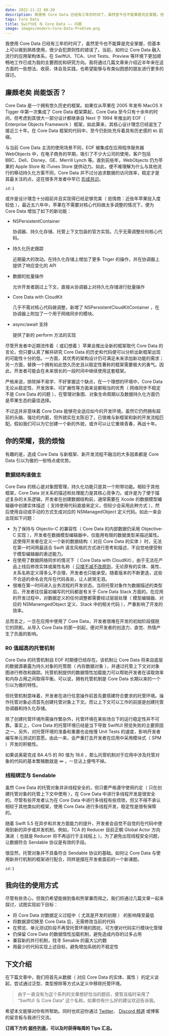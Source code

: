 ```yaml
---
date: 2022-11-22 08:20
description: 我使用 Core Data 已经有三年的时间了，虽然至今也不能算是完全掌握，但基本上可以做到熟练使用，很少会犯原则性的错误了。当前，如何让 Core Data 融入流行的应用架构体系，在 SwiftUI、TCA、Unit Tests、Preview 等环境下更加顺畅地工作已成为我的主要困扰和研究方向。我将通过几篇文章来介绍近半年来在这方面的一些想法、收获、体会及实践，也希望能够与有类似困惑的朋友进行更多的探讨。
tags: Core Data
title: SwiftUI 与 Core Data —— 问题
image: images/modern-Core-Data-Problem.png
---
```

我使用 Core Data 已经有三年的时间了，虽然至今也不能算是完全掌握，但基本上可以做到熟练使用，很少会犯原则性的错误了。当前，如何让 Core Data 融入流行的应用架构体系，在 SwiftUI、TCA、Unit Tests、Preview 等环境下更加顺畅地工作已成为我的主要困扰和研究方向。我将通过几篇文章来介绍近半年来在这方面的一些想法、收获、体会及实践，也希望能够与有类似困惑的朋友进行更多的探讨。

## 廉颇老矣 尚能饭否？

Core Data 是一个拥有悠久历史的框架。如果仅从苹果在 2005 年发布 MacOS X Tigger 中第一次集成了 Core Data 框架算起，Core Data 至今只有十余年的时间，但考虑到其很大一部分设计都继承自 Next 于 1994 年推出的 EOF（ Enterprise Objects Framework ）框架，如此算来，其核心设计理念已经诞生了接近三十年。在 Core Data 框架的代码中，至今仍到处充斥着具有历史感的 `NS` 前缀。

与当前 Core Data 主流的使用场景不同，EOF 被集成在应用程序服务器 WebObjects 中，在电子商务的早期，吸引了不少大公司的使用，客户包括 BBC、Dell、Disney、GE、Merrill Lynch 等。直到前些年，WebObjects 仍为苹果的 Apple Store 和 iTunes Store 提供动力。如此，便不难理解为什么与其他流行的移动持久化方案不同，Core Data 并不过分追求数据的访问效率，稳定才是其最关注的点，这在很多开发者中早已 [形成共识](https://www.reddit.com/r/iOSProgramming/comments/q2w856/realm_vs_coredata_in_2021_which_do_you_use_and_why/)。

```responser
id:1
```

或许是设计理念十分超前并且实现得已经足够完美（ 低情商：近些年苹果投入度较低 ），最近五六年中，苹果在不需要对核心代码做太多调整的情况下，便为 Core Data 增加了如下的新功能：

* NSPersistentContainer

  协调器、持久化存储、托管上下文包装的官方实现。几乎无需调整任何核心代码。

* 持久化历史跟踪

  近期最大的改动。在持久化存储上增加了更多 Triger 的操作，并在协调器上提供了响应变化的 API

* 数据的批量操作

  允许开发者跳过上下文，直接从协调器上对持久化存储进行批量操作

* Core Data with CloudKit

  几乎不需对核心代码做调整，新增了 NSPersistentCloudKitContainer ，在协调器上附加了一个用于网络同步的模块。

* async/await 支持

  提供了新的 perform 方法的实现

尽管开发者中近期流传着（ 或幻想着 ）苹果会推出全新的框架取代 Core Data 的言论，但只要认真了解并研究 Core Data 的历史和代码便可以分析出新框架出现的可能性十分的低。一方面，其优秀的架构设计仍可满足未来添加新功能的需求；另一方面，替换一个拥有如此悠久历史且以稳定性著称的框架需要极大的勇气。因此，开发者可能会在未来很长的一段时间中继续使用这套框架。

严格来说，排除掉不易学、不好掌握这个缺点，在一个理想的环境中，Core Data 无论从稳定性、开发效率、可扩展性等方面来说都相当的优秀（ 网络同步不稳定不是 Core Data 的问题 ），在管理对象图、对象生命周期以及数据持久化方面仍是苹果生态的最佳选择。

不过这并非意味着 Core Data 能够完全适应如今的开发环境。虽然它仍然拥有超前的头脑、强壮的内脏，但外貌实在太陈旧了，已很难与新框架和新的开发流程匹配。假如我们可以为它创建一个新的外貌，或许可以让它重焕青春，再战十年。

## 你的荣耀，我的烦恼

有趣的是，造成 Core Data 与新框架、新开发流程不融洽的大多因素都是 Core Data 引以为傲的一些特点或优势。

### 数据结构谁做主

Core Data 的核心是对象图管理，持久化功能只是其一个附带功能。相较于其他框架，Core Data 对关系的描述和处理能力是其核心竞争力。或许是为了便于描述复杂的关系逻辑，开发者在创建数据结构前，通常需要在 Xcode 的数据模型编辑器中创建实体描述（ 支持使用代码直接来定义，但较少会采用此种方式 ），然后使用自动或手动的方式生成对应的 NSManagedObject 定义代码。如此一来会出现如下问题：

* 为了保持与 Objectiv-C 的兼容性（ Core Data 的内部数据仍采用 Objective-C 实现 ），开发者在数据模型编辑器中，仅能用有限的数据类型来描述属性。这使得开发者在定义一个新的数据结构（ 对应 Core Data 的实体 ）时，无法在第一时间用最适合 Swift 语言风格的方式进行思考和描述，不自觉地便受制于模型编辑器的表述能力。
* 在使用了数据网络同步的情况下（ Core Data with CloudKit），由于无法在产品上线后修改实体或属性名称（ [只增不减不改原则](https://www.fatbobman.com/posts/coreDataWithCloudKit-4/#更新数据模型） )，无论原有的实体、属性、关系名称定义得多么不合理，开发者也只能承受。随着版本的不断更迭，这些不合适的命名会充斥在代码各处，让人欲哭无泪。
* 很难在第一时间进入业务流程的开发状态。当将托管对象作为数据描述的类型后，开发者往往最初编写的代码都是有关于 Core Data Stack 方面的。在应用的开发过程中，对数据定义的任何调整都需要经过层层处理（ 模型编辑器、对应的 NSManamgedObject 定义、Stack 中的相关代码 ），严重影响了开发的效率。

总而言之，一旦在应用中使用了 Core Data，开发者很难在开发的初始阶段摆脱它的阴影。从导入 Core Data 的那一刻起，便对开发者的创造力、直觉、热情产生了负面的影响。

### R0 值超高的托管机制

Core Data 的托管机制自 EOF 时期便已经存在。该机制让 Core Data 将来自底层的数据源暴露为持久对象的托管图（ 内存数据对象 ），并通过托管上下文对对象图进行修改和跟踪。托管机制提供的数据惰性加载能力可以帮助开发者在读取效率和内存占用之间取得平衡。可以说，拥有托管机制是 Core Data 长期以来的一个引以为傲的特性。

但托管机制意味着，开发者在进行任意操作前首先要搭建符合要求的托管环境。操作托管对象必须首先创建托管对象上下文。而让上下文可以工作的前提是创建托管协调器和持久化存储。

除了创建托管环境所需操作繁杂外，托管环境在某些场合下的运行稳定性并不可靠。事实上，Core Data 的托管环境已经是当下导致 SwiftUI 预览失败的主要原因之一。另外，对托管环境的准备和重置也会拖慢 Unit Tests 的速度，影响开发者编写单元测试的意愿。由此一来，会严重打击开发者在应用中采用模块式（ SPM ）开发的积极性。

如果说奥密克戎 BA.4/5 的 R0 值为 18.6 ，那么托管机制对于应用中涉及托管对象的代码的基本繁殖数就是 ∞ ，一旦沾上便甩不掉。

### 线程绑定与 Sendable

虽然 Core Data 的托管对象并非线程安全的，但只要严格遵守使用约定（ 只在创建托管对象的托管上下文中使用 ），在 Core Data 中进行多线程开发是很安全的。尽管有些开发者认为在 Core Data 中进行多线程有些烦琐，但又不得不承认相较于其他类似的框架，使用 Core Data 进行多线程开发，稳定性是很有保障的。

随着 Swift 5.5 在异步和并发方面能力的提升，开发者会自觉不自觉的在代码中使用到新的异步或并发机制。例如，TCA 的 Reducer 目前正朝 Global Actor 方向演进（ 也就是 Reducer 将不再运行于主线程上 ）。为了避免出现线程安全问题，让数据符合 Sendable 协议是有效的手段。

很显然，托管对象并不具备符合 Sendable 协议的基础。如何让 Core Data 与使用新并行机制的框架进行配合，同样是摆在开发者面前的一个新课题。

```responser
id:1
```

## 我向往的使用方式

尽管有些贪心，但我仍希望能做到鱼和熊掌兼而得之。我们将通过几篇文章一起来探讨，试图实现如下目标：

* 将 Core Data 对数据定义过程中（ 尤其是开发的初期 ） 的影响降至最低
* 将数据源切换至 Core Data 后，无需修改当前的代码
* 在预览、单元测试阶段不再受托管环境的困扰，可方便对代码实行模块化管理
* 仍保留 Core Data 的数据惰性加载机制，避免造成内存的过多占用
* 兼容新的并行机制，找寻 Senable 的最大公约数
* 用最少的代码实现上述目标，避免增加系统的不稳定性

## 下文介绍

在下篇文章中，我们将首先从数据（ 对应 Core Data 的实体、属性 ）的定义谈起，尝试通过泛型、类型擦除等方式从定义中移除托管环境。

> 由于一直没有为这个系列的文章想好恰当的题目，便暂且临时采用了 “SwiftUI 与 Core Data” 这个名称。如果你有什么好的建议欢迎告诉我。

希望本文能够对你有所帮助。同时也欢迎你通过 [Twitter](https://twitter.com/fatbobman)、 [Discord 频道](https://discord.gg/ApqXmy5pQJ) 或博客的留言板与我进行交流。

**订阅下方的 [邮件列表](https://artisanal-knitter-2544.ck.page/d3591dd1e7)，可以及时获得每周的 Tips 汇总。**
